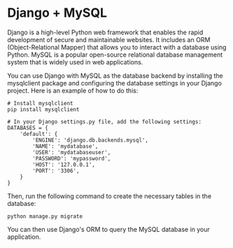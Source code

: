 # Django + MySQL
Django is a high-level Python web framework that enables the rapid development of secure and maintainable websites. It includes an ORM (Object-Relational Mapper) that allows you to interact with a database using Python. MySQL is a popular open-source relational database management system that is widely used in web applications.

You can use Django with MySQL as the database backend by installing the mysqlclient package and configuring the database settings in your Django project. Here is an example of how to do this:
```
# Install mysqlclient
pip install mysqlclient

# In your Django settings.py file, add the following settings:
DATABASES = {
    'default': {
        'ENGINE': 'django.db.backends.mysql',
        'NAME': 'mydatabase',
        'USER': 'mydatabaseuser',
        'PASSWORD': 'mypassword',
        'HOST': '127.0.0.1',
        'PORT': '3306',
    }
}
```

Then, run the following command to create the necessary tables in the database:
```
python manage.py migrate
```

You can then use Django's ORM to query the MySQL database in your application.